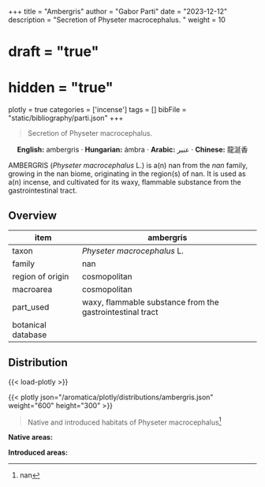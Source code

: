 +++
title = "Ambergris"
author = "Gabor Parti"
date = "2023-12-12"
description = "Secretion of Physeter macrocephalus. "
weight = 10
# draft = "true"
# hidden = "true"
plotly = true
categories = ['incense']
tags = []
bibFile = "static/bibliography/parti.json"
+++

>Secretion of Physeter macrocephalus. 

<center>

**English:** ambergris · **Hungarian:** ámbra · **Arabic:** <span class="arabic-text" dir="rtl">عنبر</span> · **Chinese:** <span class="traditional-chinese-text">龍涎香</span>

</center>

AMBERGRIS (*Physeter macrocephalus* L.) is a(n) nan from the *nan* family, growing in the nan biome, originating in the region(s) of nan. It is used as a(n)  incense, and cultivated for its waxy, flammable substance from the gastrointestinal tract.

## Overview

|       item       |                        ambergris                        |
|------------------|---------------------------------------------------------|
|       taxon      |               *Physeter macrocephalus* L.               |
|      family      |                           nan                           |
| region of origin |                       cosmopolitan                      |
|     macroarea    |                       cosmopolitan                      |
|     part_used    |waxy, flammable substance from the gastrointestinal tract|
|botanical database|                                                         |



## Distribution

{{< load-plotly >}}

{{< plotly json="/aromatica/plotly/distributions/ambergris.json" weight="600" height="300" >}}

>Native and introduced habitats of Physeter macrocephalus[^powo]

[^powo]: nan

<p style="text-align:left;">

**Native areas:** &ensp; &ensp; &ensp; 

**Introduced areas:** 

</p>



